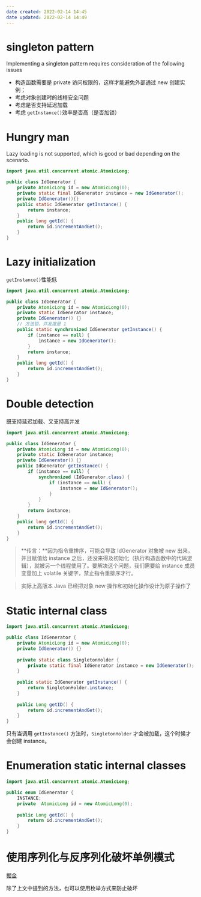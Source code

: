```yaml
---
date created: 2022-02-14 14:45
date updated: 2022-02-14 14:49
---
```


# singleton pattern

Implementing a singleton pattern requires consideration of the following issues

- 构造函数需要是 private 访问权限的，这样才能避免外部通过 new 创建实例；
- 考虑对象创建时的线程安全问题
- 考虑是否支持延迟加载
- 考虑 `getInstance()`效率是否高（是否加锁）

# Hungry man

Lazy loading is not supported, which is good or bad depending on the scenario.

```java
import java.util.concurrent.atomic.AtomicLong;

public class IdGenerator {
    private AtomicLong id = new AtomicLong(0);
    private static final IdGenerator instance = new IdGenerator();
    private IdGenerator(){}
    public static IdGenerator getInstance() {
        return instance;
    }
    public long getId() {
        return id.incrementAndGet();
    }
}
```

# Lazy initialization

`getInstance()`性能低

```java
import java.util.concurrent.atomic.AtomicLong;

public class IdGenerator {
    private AtomicLong id = new AtomicLong(0);
    private static IdGenerator instance;
    private IdGenerator() {}
    // 方法锁，并发度是 1
    public static synchronized IdGenerator getInstance() {
        if (instance == null) {
            instance = new IdGenerator();
        }
        return instance;
    }
    public long getId() {
        return id.incrementAndGet();
    }
}
```

# Double detection

既支持延迟加载、又支持高并发

```java
import java.util.concurrent.atomic.AtomicLong;

public class IdGenerator {
    private AtomicLong id = new AtomicLong(0);
    private static IdGenerator instance;
    private IdGenerator() {}
    public IdGenerator getInstance() {
        if (instance == null) {
            synchronized (IdGenerator.class) {
                if (instance == null) {
                    instance = new IdGenerator();
                }
            }
        }
        return instance;
    }
    public long getId() {
        return id.incrementAndGet();
    }
}
```

> **传言：**因为指令重排序，可能会导致 IdGenerator 对象被 new 出来，并且赋值给 instance 之后，还没来得及初始化（执行构造函数中的代码逻辑），就被另一个线程使用了。要解决这个问题，我们需要给 instance 成员变量加上 volatile 关键字，禁止指令重排序才行。

> 实际上高版本 Java 已经把对象 new 操作和初始化操作设计为原子操作了

# Static internal class

```java
import java.util.concurrent.atomic.AtomicLong;

public class IdGenerator {
    private AtomicLong id = new AtomicLong(0);
    private IdGenerator() {}
    
    private static class SingletonHolder {
        private static final IdGenerator instance = new IdGenerator();
    }
    
    public static IdGenerator getInstance() {
        return SingletonHolder.instance;
    }
    
    public Long getID() {
        return id.incrementAndGet();
    }
}
```

只有当调用 `getInstance()` 方法时，`SingletonHolder` 才会被加载，这个时候才会创建 instance。

# Enumeration static internal classes

```java
import java.util.concurrent.atomic.AtomicLong;

public enum IdGenerator {
    INSTANCE;
    private  AtomicLong id = new AtomicLong(0);
    
    public Long getId() {
        return id.incrementAndGet();
    }
}
```

# 使用序列化与反序列化破坏单例模式

[掘金](https://juejin.cn/post/6844903745772339214)

除了上文中提到的方法，也可以使用枚举方式来防止破坏
